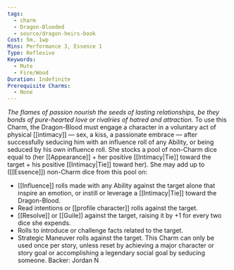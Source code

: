 ```yaml
---
tags:
  - charm
  - Dragon-Blooded
  - source/dragon-heirs-book
Cost: 5m, 1wp
Mins: Performance 3, Essence 1
Type: Reflexive
Keywords:
  - Mute
  - Fire/Wood
Duration: Indefinite
Prerequisite Charms:
  - None
---
```

*The flames of passion nourish the seeds of lasting relationships, be they bonds of pure-hearted love or rivalries of hatred and attraction.*
To use this Charm, the Dragon-Blood must engage a character in a voluntary act of physical [[intimacy]] — sex, a kiss, a passionate embrace — after successfully seducing him with an influence roll of any Ability, or being seduced by his own influence roll. She stocks a pool of non-Charm dice equal to (her [[Appearance]] + her positive [[Intimacy|Tie]] toward the target + his positive [[Intimacy|Tie]] toward her). She may add up to ([[Essence]]) non-Charm dice from this pool on:  
- [[Influence]] rolls made with any Ability against the target alone that inspire an emotion, or instill or leverage a [[Intimacy|Tie]] toward the Dragon-Blood.
- Read intentions or [[profile character]] rolls against the target.
- [[Resolve]] or [[Guile]] against the target, raising it by +1 for every two dice she expends.
- Rolls to introduce or challenge facts related to the target.
- Strategic Maneuver rolls against the target.
This Charm can only be used once per story, unless reset by achieving a major character or story goal or accomplishing a legendary social goal by seducing someone.
Backer: Jordan N
